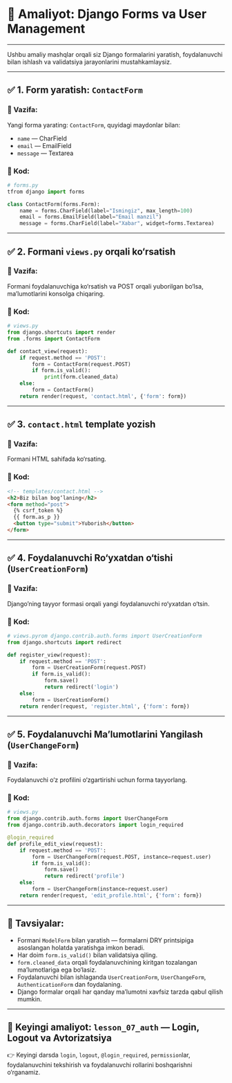 # 🧪 Amaliyot: Django Forms va User Management

---

Ushbu amaliy mashqlar orqali siz Django formalarini yaratish, foydalanuvchi bilan ishlash va validatsiya jarayonlarini mustahkamlaysiz.

---

## ✅ 1. Form yaratish: `ContactForm`

### 🎯 Vazifa:

Yangi forma yarating: `ContactForm`, quyidagi maydonlar bilan:

* `name` — CharField
* `email` — EmailField
* `message` — Textarea

### 📄 Kod:

```python
# forms.py
tfrom django import forms

class ContactForm(forms.Form):
    name = forms.CharField(label="Ismingiz", max_length=100)
    email = forms.EmailField(label="Email manzil")
    message = forms.CharField(label="Xabar", widget=forms.Textarea)
```

---

## ✅ 2. Formani `views.py` orqali ko‘rsatish

### 🎯 Vazifa:

Formani foydalanuvchiga ko‘rsatish va POST orqali yuborilgan bo‘lsa, ma’lumotlarini konsolga chiqaring.

### 📄 Kod:

```python
# views.py
from django.shortcuts import render
from .forms import ContactForm

def contact_view(request):
    if request.method == 'POST':
        form = ContactForm(request.POST)
        if form.is_valid():
            print(form.cleaned_data)
    else:
        form = ContactForm()
    return render(request, 'contact.html', {'form': form})
```

---

## ✅ 3. `contact.html` template yozish

### 🎯 Vazifa:

Formani HTML sahifada ko‘rsating.

### 📄 Kod:

```html
<!-- templates/contact.html -->
<h2>Biz bilan bog‘laning</h2>
<form method="post">
  {% csrf_token %}
  {{ form.as_p }}
  <button type="submit">Yuborish</button>
</form>
```

---

## ✅ 4. Foydalanuvchi Ro‘yxatdan o‘tishi (`UserCreationForm`)

### 🎯 Vazifa:

Django’ning tayyor formasi orqali yangi foydalanuvchi ro‘yxatdan o‘tsin.

### 📄 Kod:

```python
# views.pyrom django.contrib.auth.forms import UserCreationForm
from django.shortcuts import redirect

def register_view(request):
    if request.method == 'POST':
        form = UserCreationForm(request.POST)
        if form.is_valid():
            form.save()
            return redirect('login')
    else:
        form = UserCreationForm()
    return render(request, 'register.html', {'form': form})
```

---

## ✅ 5. Foydalanuvchi Ma’lumotlarini Yangilash (`UserChangeForm`)

### 🎯 Vazifa:

Foydalanuvchi o‘z profilini o‘zgartirishi uchun forma tayyorlang.

### 📄 Kod:

```python
# views.py
from django.contrib.auth.forms import UserChangeForm
from django.contrib.auth.decorators import login_required

@login_required
def profile_edit_view(request):
    if request.method == 'POST':
        form = UserChangeForm(request.POST, instance=request.user)
        if form.is_valid():
            form.save()
            return redirect('profile')
    else:
        form = UserChangeForm(instance=request.user)
    return render(request, 'edit_profile.html', {'form': form})
```

---

## 🧠 Tavsiyalar:

* Formani `ModelForm` bilan yaratish — formalarni DRY printsipiga asoslangan holatda yaratishga imkon beradi.
* Har doim `form.is_valid()` bilan validatsiya qiling.
* `form.cleaned_data` orqali foydalanuvchining kiritgan tozalangan ma’lumotlariga ega bo‘lasiz.
* Foydalanuvchi bilan ishlaganda `UserCreationForm`, `UserChangeForm`, `AuthenticationForm` dan foydalaning.
* Django formalar orqali har qanday ma’lumotni xavfsiz tarzda qabul qilish mumkin.

---

## 🔄 Keyingi amaliyot: `lesson_07_auth` — Login, Logout va Avtorizatsiya

👉 Keyingi darsda `login`, `logout`, `@login_required`, `permission`lar, foydalanuvchini tekshirish va foydalanuvchi rollarini boshqarishni o‘rganamiz.
